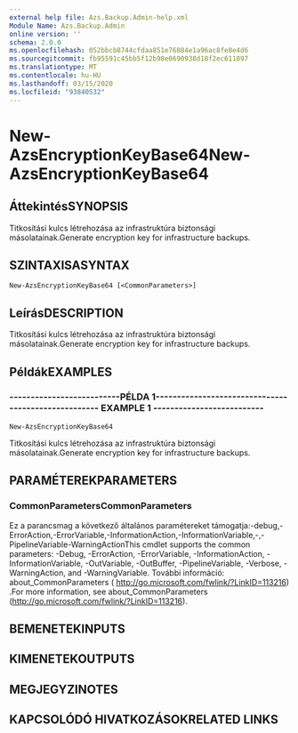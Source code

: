 ```yaml
---
external help file: Azs.Backup.Admin-help.xml
Module Name: Azs.Backup.Admin
online version: ''
schema: 2.0.0
ms.openlocfilehash: 052bbcb8744cfdaa851e76084e1a96ac8fe8e4d6
ms.sourcegitcommit: fb95591c45bb5f12b98e0690938d18f2ec611897
ms.translationtype: MT
ms.contentlocale: hu-HU
ms.lasthandoff: 03/15/2020
ms.locfileid: "93840532"
---
```

# <span data-ttu-id="9224f-101">New-AzsEncryptionKeyBase64</span><span class="sxs-lookup"><span data-stu-id="9224f-101">New-AzsEncryptionKeyBase64</span></span>

## <span data-ttu-id="9224f-102">Áttekintés</span><span class="sxs-lookup"><span data-stu-id="9224f-102">SYNOPSIS</span></span>
<span data-ttu-id="9224f-103">Titkosítási kulcs létrehozása az infrastruktúra biztonsági másolatainak.</span><span class="sxs-lookup"><span data-stu-id="9224f-103">Generate encryption key for infrastructure backups.</span></span>

## <span data-ttu-id="9224f-104">SZINTAXISA</span><span class="sxs-lookup"><span data-stu-id="9224f-104">SYNTAX</span></span>

```
New-AzsEncryptionKeyBase64 [<CommonParameters>]
```

## <span data-ttu-id="9224f-105">Leírás</span><span class="sxs-lookup"><span data-stu-id="9224f-105">DESCRIPTION</span></span>
<span data-ttu-id="9224f-106">Titkosítási kulcs létrehozása az infrastruktúra biztonsági másolatainak.</span><span class="sxs-lookup"><span data-stu-id="9224f-106">Generate encryption key for infrastructure backups.</span></span>

## <span data-ttu-id="9224f-107">Példák</span><span class="sxs-lookup"><span data-stu-id="9224f-107">EXAMPLES</span></span>

### <span data-ttu-id="9224f-108">--------------------------PÉLDA 1--------------------------</span><span class="sxs-lookup"><span data-stu-id="9224f-108">-------------------------- EXAMPLE 1 --------------------------</span></span>
```
New-AzsEncryptionKeyBase64
```

<span data-ttu-id="9224f-109">Titkosítási kulcs létrehozása az infrastruktúra biztonsági másolatainak.</span><span class="sxs-lookup"><span data-stu-id="9224f-109">Generate encryption key for infrastructure backups.</span></span>

## <span data-ttu-id="9224f-110">PARAMÉTEREK</span><span class="sxs-lookup"><span data-stu-id="9224f-110">PARAMETERS</span></span>

### <span data-ttu-id="9224f-111">CommonParameters</span><span class="sxs-lookup"><span data-stu-id="9224f-111">CommonParameters</span></span>
<span data-ttu-id="9224f-112">Ez a parancsmag a következő általános paramétereket támogatja:-debug,-ErrorAction,-ErrorVariable,-InformationAction,-InformationVariable,-,-PipelineVariable-WarningAction</span><span class="sxs-lookup"><span data-stu-id="9224f-112">This cmdlet supports the common parameters: -Debug, -ErrorAction, -ErrorVariable, -InformationAction, -InformationVariable, -OutVariable, -OutBuffer, -PipelineVariable, -Verbose, -WarningAction, and -WarningVariable.</span></span> <span data-ttu-id="9224f-113">További információ: about_CommonParameters ( http://go.microsoft.com/fwlink/?LinkID=113216) .</span><span class="sxs-lookup"><span data-stu-id="9224f-113">For more information, see about_CommonParameters (http://go.microsoft.com/fwlink/?LinkID=113216).</span></span>

## <span data-ttu-id="9224f-114">BEMENETEK</span><span class="sxs-lookup"><span data-stu-id="9224f-114">INPUTS</span></span>

## <span data-ttu-id="9224f-115">KIMENETEK</span><span class="sxs-lookup"><span data-stu-id="9224f-115">OUTPUTS</span></span>

## <span data-ttu-id="9224f-116">MEGJEGYZI</span><span class="sxs-lookup"><span data-stu-id="9224f-116">NOTES</span></span>

## <span data-ttu-id="9224f-117">KAPCSOLÓDÓ HIVATKOZÁSOK</span><span class="sxs-lookup"><span data-stu-id="9224f-117">RELATED LINKS</span></span>

